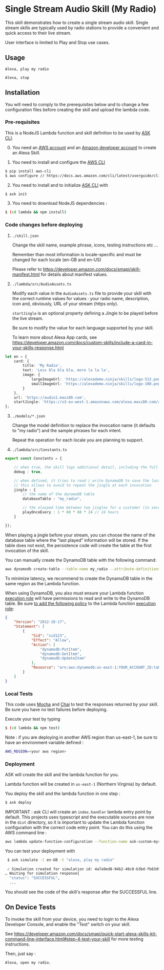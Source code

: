 # Single Stream Audio Skill (My Radio)

This skill demonstrates how to create a single stream audio skill.  Single stream skills are typically used by radio stations to provide a convenient and quick access to their live stream.

User interface is limited to Play and Stop use cases.

## Usage

```text
Alexa, play my radio

Alexa, stop
```

## Installation

You will need to comply to the prerequisites below and to change a few configuration files before creating the skill and upload the lambda code.

### Pre-requisites

This is a NodeJS Lambda function and skill definition to be used by [ASK CLI](https://developer.amazon.com/docs/smapi/quick-start-alexa-skills-kit-command-line-interface.html).

0. You need an [AWS account](https://aws.amazon.com) and an [Amazon developer account](https://developer.amazon.com) to create an Alexa Skill.

1. You need to install and configure the [AWS CLI](https://aws.amazon.com/cli/)

```bash
$ pip install aws-cli
$ aws configure // https://docs.aws.amazon.com/cli/latest/userguide/cli-chap-getting-started.html
```

2. You need to install and to initialize [ASK CLI](https://developer.amazon.com/docs/smapi/quick-start-alexa-skills-kit-command-line-interface.html) with 

```bash
$ ask init
```

3. You need to download NodeJS dependencies :

```bash
$ (cd lambda && npm install)
```

### Code changes before deploying

1. ```./skill.json```

   Change the skill name, example phrase, icons, testing instructions etc ...

   Remember than most information is locale-specific and must be changed for each locale (en-GB and en-US)

   Please refer to https://developer.amazon.com/docs/smapi/skill-manifest.html for details about manifest values.

2. ```./lambda/src/AudioAssets.ts```

   Modify each value in the ```AudioAssets.ts``` file to provide your skill with the correct runtime values for values : your radio name, description, icon and, obviously, URL of your stream (https only).

   ```startJingle``` is an optional property defining a Jingle to be played before the live stream. 

   Be sure to modify the value for each language supported by your skill.

   To learn more about Alexa App cards, see https://developer.amazon.com/docs/custom-skills/include-a-card-in-your-skills-response.html

```typescript
let en = {
    card: {
        title: 'My Radio',
        text: 'Less bla bla bla, more la la la',
        image: {
            largeImageUrl: 'https://alexademo.ninja/skills/logo-512.png',
            smallImageUrl: 'https://alexademo.ninja/skills/logo-108.png'
        }
    },
    url: 'https://audio1.maxi80.com',
    startJingle: 'https://s3-eu-west-1.amazonaws.com/alexa.maxi80.com/assets/jingle.m4a'
};
```

3. ```./models/*.json```

   Change the model definition to replace the invocation name (it defaults to "my radio") and the sample phrases for each intent.  

   Repeat the operation for each locale you are planning to support.

4. ```./lambda/src/Constants.ts```


```typescript
export const Constants = {

    // when true, the skill logs additional detail, including the full request received from Alexa
    debug : true,

    // when defined, it tries to read / write DynamoDB to save the last time Jingle was played for that user
    // this allows to avoid to repeat the jingle at each invocation 
    jingle : {
        // the name of the dynamoDB table
        databaseTable : "my_radio",

        // the elasped time between two jingles for a customer (in seconds) 
        playOnceEvery : 1 * 60 * 60 * 24 // 24 hours
    }

});
```

When playing a jingle before your stream, you can choose the name of the database table where the "last played" information will be stored.  If the table does not exist, the persistence code will create the table at the first invocation of the skill.

You can manually create the DynamoDB table with the following command:

```bash
aws dynamodb create-table --table-name my_radio --attribute-definitions AttributeName=id,AttributeType=S --key-schema AttributeName=id,KeyType=HASH --provisioned-throughput ReadCapacityUnits=5,WriteCapacityUnits=5
```

To minimize latency, we recommend to create the DynamoDB table in the same region as the Lambda function.

When using DynamoDB, you also must ensure your Lambda function [execution role](http://docs.aws.amazon.com/lambda/latest/dg/intro-permission-model.html) will have permissions to read and write to the DynamoDB table.  Be sure [to add the following policy](http://docs.aws.amazon.com/IAM/latest/UserGuide/id_roles_manage_modify.html) to the Lambda function [execution role](http://docs.aws.amazon.com/lambda/latest/dg/intro-permission-model.html):

```json
{
    "Version": "2012-10-17",
    "Statement": [
        {
            "Sid": "sid123",
            "Effect": "Allow",
            "Action": [
                "dynamodb:PutItem",
                "dynamodb:GetItem",
                "dynamodb:UpdateItem"
            ],
            "Resource": "arn:aws:dynamodb:us-east-1:YOUR_ACCOUNT_ID:table/my_radio"
        }
    ]
}
```

### Local Tests

This code uses [Mocha](https://mochajs.org/) and [Chai](http://chaijs.com/) to test the responses returned by your skill.  Be sure you have no test failures before deploying.

Execute your test by typing 

```bash
$ (cd lambda && npm test)
```

Note : if you are deploying in another AWS region than us-east-1, be sure to have an environment variable defined :

```bash
AWS_REGION=<your aws region>
```

### Deployment

ASK will create the skill and the lambda function for you.

Lambda function will be created in ```us-east-1``` (Northern Virginia) by default.

You deploy the skill and the lambda function in one step :

```bash
$ ask deploy 
```

IMPORTANT : ask CLI will create an ```index.handler``` lambda entry point by default.  This projects uses typescript and the executable sources are now in the ```dist``` directory, so it is important to update the Lambda function configuration with the correct code entry point.  You can do this using the AWS command line :

```bash
aws lambda update-function-configuration --function-name ask-custom-myradio-default --handler dist/index.handler --runtime nodejs8.10
```

You can test your deployment with

```bash
 $ ask simulate -l en-GB -t "alexa, play my radio"
 
 ✓ Simulation created for simulation id: 4a7a9ed8-94b2-40c0-b3bd-fb63d9887fa7
◡ Waiting for simulation response{
  "status": "SUCCESSFUL",
  ...
 ```

You should see the code of the skill's response after the SUCCESSFUL line.

## On Device Tests

To invoke the skill from your device, you need to login to the Alexa Developer Console, and enable the "Test" switch on your skill.

See https://developer.amazon.com/docs/smapi/quick-start-alexa-skills-kit-command-line-interface.html#step-4-test-your-skill for more testing instructions.

Then, just say :

```text
Alexa, open my radio.
```